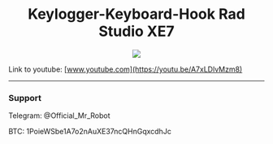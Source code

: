 <h1 align="center">Keylogger-Keyboard-Hook Rad Studio XE7</h1>

<p align="center">
	<img src="https://i.postimg.cc/KYc8STYH/zakonen-li-kejlogger.jpg" />
</p>

Link to youtube: [www.youtube.com](https://youtu.be/A7xLDlvMzm8)

-------

### Support
Telegram: @Official_Mr_Robot

BTC: 1PoieWSbe1A7o2nAuXE37ncQHnGqxcdhJc
